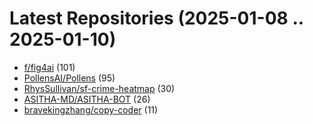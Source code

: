 # Latest Repositories (2025-01-08 .. 2025-01-10)

- [f/fig4ai](https://github.com/f/fig4ai) (101)
- [PollensAI/Pollens](https://github.com/PollensAI/Pollens) (95)
- [RhysSullivan/sf-crime-heatmap](https://github.com/RhysSullivan/sf-crime-heatmap) (30)
- [ASITHA-MD/ASITHA-BOT](https://github.com/ASITHA-MD/ASITHA-BOT) (26)
- [bravekingzhang/copy-coder](https://github.com/bravekingzhang/copy-coder) (11)
